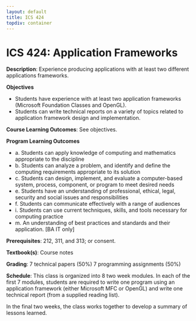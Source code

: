 ```yaml
---
layout: default
title: ICS 424
topdiv: container
---
```


# ICS 424: Application Frameworks



**Description**: Experience producing applications with at least two different applications frameworks.

**Objectives**

* Students have experience with at least two application frameworks (Microsoft Foundation Classes and OpenGL).
* Students can write technical reports on a variety of topics related to application framework design and implementation.

**Course Learning Outcomes**: See objectives.

**Program Learning Outcomes**

* a. Students can apply knowledge of computing and mathematics appropriate to the discipline
* b. Students can analyze a problem, and identify and define the computing requirements appropriate to its solution
* c. Students can design, implement, and evaluate a computer-based system, process, component, or program to meet desired needs
* e. Students have an understanding of professional, ethical, legal, security and social issues and responsibilities
* f. Students can communicate effectively with a range of audiences
* i. Students can use current techniques, skills, and tools necessary for computing practice
* m. An understanding of best practices and standards and their application. [BA IT only]


**Prerequisites**: 212, 311, and 313; or consent.

**Textbook(s)**: Course notes

**Grading**: 7 technical papers (50%)
7 programming assignments (50%)

**Schedule**: This class is organized into 8 two week modules.  In each of the first 7 modules, students are required to write one program using an application framework (either Microsoft MFC or OpenGL) and write one technical report (from a supplied reading list).

In the final two weeks, the class works together to develop a summary of lessons learned.